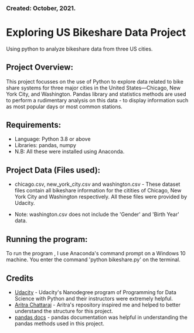 ### Created: October, 2021.

# Exploring US Bikeshare Data Project  
Using python to analyze bikeshare data from three US cities.

## Project Overview:

This project focusses on the use of Python to explore data related to bike share systems for three major cities in the United States—Chicago, New York City, and Washington. 
Pandas library and statistics methods are used to perform a rudimentary analysis on this data - to display information such as most popular days or most common stations.

## Requirements:

* Language: Python 3.8 or above 
* Libraries: pandas, numpy
* N.B: All these were installed using Anaconda.

## Project Data (Files used):

* chicago.csv, new_york_city.csv and washington.csv - These dataset files contain all bikeshare information for the citities of Chicago, New York City and Washington respectively. All these files were provided by Udacity.
 
* Note: washington.csv does not include the 'Gender' and 'Birth Year' data.

## Running the program:
To run the program , I use Anaconda's command prompt on a Windows 10 machine. You enter the command 'python bikeshare.py' on the terminal.


## Credits
* [Udacity](https://udacity.com) - Udacity's Nanodegree program of Programming for Data Science with Python and their instructors were extremely helpful.
* [Aritra Chattaraj](https://github.com/aritra96)  - Aritra's repository inspired me and helped to better understand the structure for this project.
* [pandas docs](http://pandas.pydata.org/pandas-docs/stable/) - pandas documentation was helpful in understanding the pandas methods used in this project.
 